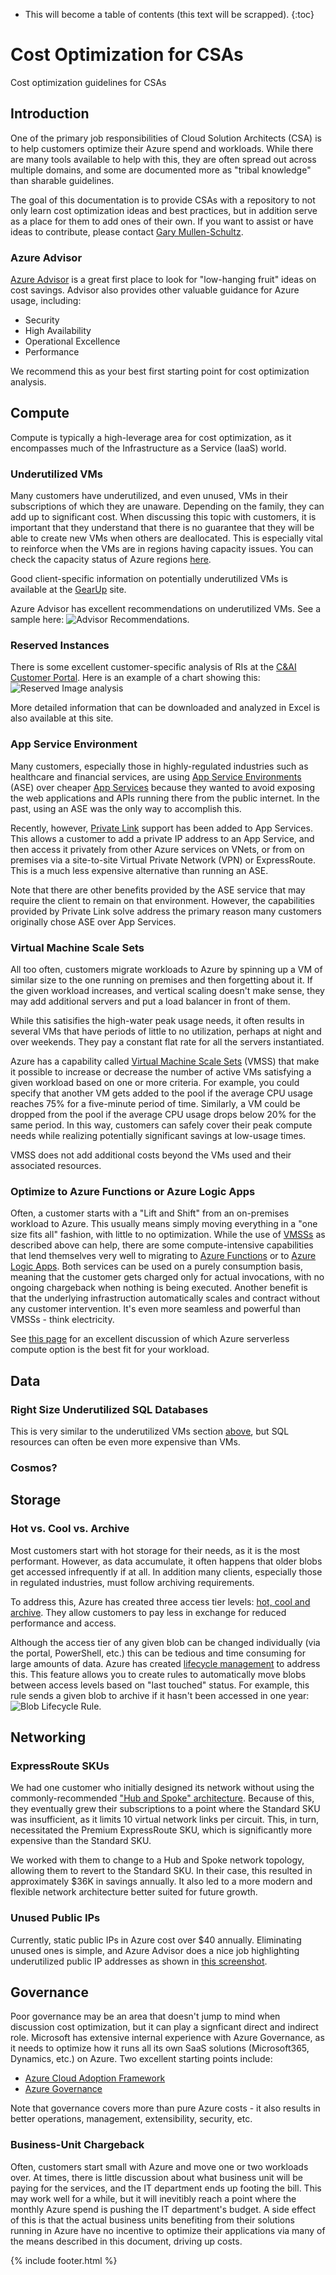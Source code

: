 * This will become a table of contents (this text will be scrapped).
{:toc}

# Cost Optimization for CSAs
Cost optimization guidelines for CSAs

## Introduction
One of the primary job responsibilities of Cloud Solution Architects (CSA) is to help customers optimize their Azure spend and workloads.
While there are many tools available to help with this, they are often spread out across multiple domains, and some are documented more as "tribal knowledge" than sharable guidelines.

The goal of this documentation is to provide CSAs with a repository to not only learn cost optimization ideas and best practices, but in addition serve as a place for them to add ones of their own.
If you want to assist or have ideas to contribute, please contact [Gary Mullen-Schultz](mailto:gamullen@microsoft.com).

### Azure Advisor
[Azure Advisor](https://docs.microsoft.com/en-us/azure/advisor/advisor-overview) is a great first place to look for "low-hanging fruit" ideas on cost savings. Advisor also provides other valuable guidance for Azure usage, including:
* Security
* High Availability
* Operational Excellence
* Performance

We recommend this as your best first starting point for cost optimization analysis.

## Compute
Compute is typically a high-leverage area for cost optimization, as it encompasses much of the Infrastructure as a Service (IaaS) world. 

### Underutilized VMs
Many customers have underutilized, and even unused, VMs in their subscriptions of which they are unaware.
Depending on the family, they can add up to significant cost.
When discussing this topic with customers, it is important that they understand that there is no guarantee
that they will be able to create new VMs when others are deallocated.
This is especially vital to reinforce when the VMs are in regions having capacity issues.
You can check the capacity status of Azure regions [here](https://microsoft.sharepoint.com/teams/AzureServiceExperience/Pages/Capacity.aspx).

Good client-specific information on potentially underutilized VMs is available at the
[GearUp](https://gearup.microsoft.com/checklists/well-architected) site.

Azure Advisor has excellent recommendations on underutilized VMs. See a sample here: ![Advisor Recommendations](images/AdvisorCostRecommendations.jpg).

### Reserved Instances
There is some excellent customer-specific analysis of RIs at the [C&AI Customer Portal](https://caicustomers.microsoftonline.com/). Here is an example of a chart showing this: ![Reserved Image analysis](images/RIs-From-CI-Site.JPG)

More detailed information that can be downloaded and analyzed in Excel is also available at this site.

### App Service Environment
Many customers, especially those in highly-regulated industries such as healthcare and financial services, are using [App Service Environments](https://docs.microsoft.com/en-us/azure/app-service/environment/intro) (ASE) over cheaper [App Services](https://docs.microsoft.com/en-us/azure/app-service/) because they wanted to avoid exposing the web applications and APIs running there from the public internet. In the past, using an ASE was the only way to accomplish this.

Recently, however, [Private Link](https://docs.microsoft.com/en-us/azure/private-link/private-link-overview) support has been added to App Services. This allows a customer to add a private IP address to an App Service, and then access it privately from other Azure services on VNets, or from on premises via a site-to-site Virtual Private Network (VPN) or ExpressRoute. This is a much less expensive alternative than running an ASE.

Note that there are other benefits provided by the ASE service that may require the client to remain on that environment.
However, the capabilities provided by Private Link solve address the primary reason many customers originally chose ASE over App Services.

### Virtual Machine Scale Sets
All too often, customers migrate workloads to Azure by spinning up a VM of similar size to the one running on premises and then forgetting about it. If the given workload increases, and vertical scaling doesn't make sense, they may add additional servers and put a load balancer in front of them.

While this satisifies the high-water peak usage needs, it often results in several VMs that have periods of little to no utilization, perhaps at night and over weekends. They pay a constant flat rate for all the servers instantiated.

Azure has a capability called [Virtual Machine Scale Sets](https://docs.microsoft.com/en-us/azure/virtual-machine-scale-sets/overview) (VMSS) that make it possible to increase or decrease the number of active VMs satisfying a given workload based on one or more criteria. For example, you could specify that another VM gets added to the pool if the average CPU usage reaches 75% for a five-minute period of time. Similarly, a VM could be dropped from the pool if the average CPU usage drops below 20% for the same period. In this way, customers can safely cover their peak compute needs while realizing potentially significant savings at low-usage times.

VMSS does not add additional costs beyond the VMs used and their associated resources.

### Optimize to Azure Functions or Azure Logic Apps
Often, a customer starts with a "Lift and Shift" from an on-premises workload to Azure.
This usually means simply moving everything in a "one size fits all" fashion, with little to no optimization.
While the use of [VMSSs](https://github.com/gamullen/Cost-Optimization-for-CSAs/blob/master/README.md#virtual-machine-scale-sets) as described above can help, there are some compute-intensive capabilities that lend themselves very well to migrating to
[Azure Functions](https://docs.microsoft.com/en-us/azure/azure-functions/) or to
[Azure Logic Apps](https://docs.microsoft.com/en-us/azure/logic-apps/).
Both services can be used on a purely consumption basis, meaning that the customer gets charged only for actual
invocations, with no ongoing chargeback when nothing is being executed.
Another benefit is that the underlying infrastruction automatically scales and contract without any customer intervention.
It's even more seamless and powerful than VMSSs - think electricity.

See [this page](https://docs.microsoft.com/en-us/azure/azure-functions/functions-compare-logic-apps-ms-flow-webjobs) for an excellent discussion of which Azure serverless compute option is the best fit for your workload.

## Data

### Right Size Underutilized SQL Databases
This is very similar to the underutilized VMs section [above](https://github.com/gamullen/Cost-Optimization-for-CSAs#underutilized-vms), but SQL resources can often be even more expensive than VMs.

### Cosmos?

## Storage

### Hot vs. Cool vs. Archive
Most customers start with hot storage for their needs, as it is the most performant. 
However, as data accumulate, it often happens that older blobs get accessed infrequently if at all.
In addition many clients, especially those in regulated industries, must follow archiving requirements. 

To address this, Azure has created three access tier levels: [hot, cool and archive](https://docs.microsoft.com/en-us/azure/storage/blobs/storage-blob-storage-tiers?tabs=azure-portal). They allow customers to pay less in exchange for reduced performance and access.

Although the access tier of any given blob can be changed individually (via the portal, PowerShell, etc.) this can be tedious
and time consuming for large amounts of data.
Azure has created [lifecycle management](https://docs.microsoft.com/en-us/azure/storage/blobs/storage-lifecycle-management-concepts?tabs=azure-portal) to address this.
This feature allows you to create rules to automatically move blobs between access levels based on "last touched" status.
For example, this rule sends a given blob to archive if it hasn't been accessed in one year:
![Blob Lifecycle Rule](images/BlobLifecycleRule.JPG).

## Networking

### ExpressRoute SKUs
We had one customer who initially designed its network without using the commonly-recommended ["Hub and Spoke" architecture](https://docs.microsoft.com/en-us/azure/architecture/reference-architectures/hybrid-networking/hub-spoke).
Because of this, they eventually grew their subscriptions to a point where the Standard SKU was insufficient, as it limits 10 virtual network links per circuit. This, in turn, necessitated the Premium ExpressRoute SKU, which is significantly more expensive than the Standard SKU.

We worked with them to change to a Hub and Spoke network topology, allowing them to revert to the Standard SKU. In their case, this resulted in approximately $36K in savings annually. It also led to a more modern and flexible network architecture better suited for future growth.

### Unused Public IPs
Currently, static public IPs in Azure cost over $40 annually. Eliminating unused ones is simple,
and Azure Advisor does a
nice job highlighting underutilized public IP addresses as shown in 
[this screenshot](https://github.com/gamullen/Cost-Optimization-for-CSAs/blob/master/README.md#underutilized-vms).

## Governance
Poor governance may be an area that doesn't jump to mind when discussion cost optimization,
but it can play a signficant direct and indirect role.
Microsoft has extensive internal experience with Azure Governance, as it needs to optimize how it runs all its own
SaaS solutions (Microsoft365, Dynamics, etc.) on Azure.
Two excellent starting points include:

* [Azure Cloud Adoption Framework](https://docs.microsoft.com/en-us/azure/cloud-adoption-framework/)
* [Azure Governance](https://azure.microsoft.com/en-us/solutions/governance/)

Note that governance covers more than pure Azure costs - it also results in better operations, management, extensibility, security, etc.

### Business-Unit Chargeback
Often, customers start small with Azure and move one or two workloads over.
At times, there is little discussion about what business unit will be paying for the services, and the IT department ends
up footing the bill.
This may work well for a while, but it will inevitibly reach a point where the monthly Azure spend is 
pushing the IT department's budget.
A side effect of this is that the actual business units benefiting from their solutions running in Azure have no incentive
to optimize their applications via many of the means described in this document, driving up costs.

{% include footer.html %}

